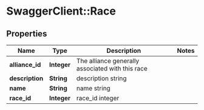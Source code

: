 # SwaggerClient::Race

## Properties
Name | Type | Description | Notes
------------ | ------------- | ------------- | -------------
**alliance_id** | **Integer** | The alliance generally associated with this race | 
**description** | **String** | description string | 
**name** | **String** | name string | 
**race_id** | **Integer** | race_id integer | 


